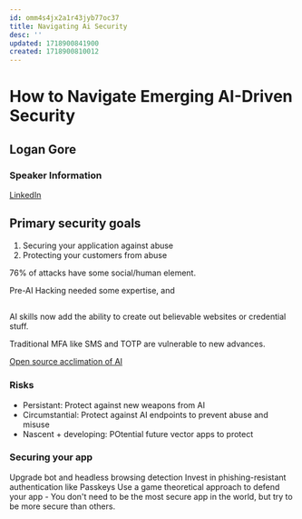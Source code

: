 ```yaml
---
id: omm4s4jx2a1r43jyb77oc37
title: Navigating Ai Security
desc: ''
updated: 1718900841900
created: 1718900810012
---
```

# How to Navigate Emerging AI-Driven Security
## Logan Gore

### Speaker Information
[LinkedIn](https://www.linkedin.com/in/logan-gore/) 

## Primary security goals
1. Securing your application against abuse
2. Protecting your customers from abuse

76% of attacks have some social/human element.

Pre-AI Hacking needed some expertise, and 
##
AI skills now add the ability to create out believable websites or credential stuff.


Traditional MFA like SMS and TOTP are vulnerable to new advances.

[Open source acclimation of AI](xtekky/gpt4free)

### Risks
- Persistant: Protect against new weapons from AI
- Circumstantial: Protect against AI endpoints to prevent abuse and misuse
- Nascent + developing: POtential future vector apps to protect

### Securing your app
Upgrade bot and headless browsing detection
Invest in phishing-resistant authentication like Passkeys
Use a game theoretical approach to defend your app
    - You don't need to be the most secure app in the world, but try to be more secure than others.